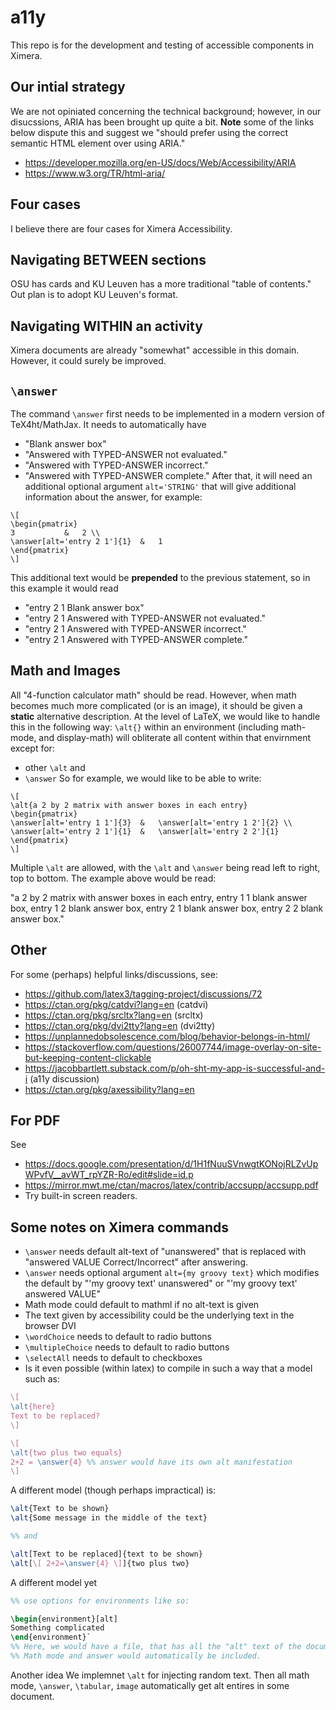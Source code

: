# a11y

This repo is for the development and testing of accessible components in Ximera.


## Our intial strategy

We are not opiniated concerning the technical background; however, in our disucssions, ARIA has been brought up quite a bit. **Note** some of the links below dispute this and suggest we "should prefer using the correct semantic HTML element over using ARIA."
- https://developer.mozilla.org/en-US/docs/Web/Accessibility/ARIA
- https://www.w3.org/TR/html-aria/


## Four cases

I believe there are four cases for Ximera Accessibility.

## Navigating BETWEEN sections

OSU has cards and KU Leuven has a more traditional "table of contents." Out plan is to adopt KU Leuven's format.

## Navigating WITHIN an activity

Ximera documents are already "somewhat" accessible in this domain. However, it could surely be improved.

## `\answer`

The command `\answer` first needs to be implemented in a modern version of TeX4ht/MathJax.
It needs to automatically have
- "Blank answer box"
- "Answered with TYPED-ANSWER not evaluated."
- "Answered with TYPED-ANSWER incorrect."
- "Answered with TYPED-ANSWER complete."
After that, it will need an additional optional argument `alt='STRING'` that will give
additional information about the answer, for example:
```
\[
\begin{pmatrix}
3           &   2 \\
\answer[alt='entry 2 1']{1}  &   1
\end{pmatrix}
\]

```
This additional text would be **prepended** to the previous statement, so in this example it would read
- "entry 2 1 Blank answer box"
- "entry 2 1 Answered with TYPED-ANSWER not evaluated."
- "entry 2 1 Answered with TYPED-ANSWER incorrect."
- "entry 2 1 Answered with TYPED-ANSWER complete."

## Math and Images

All "4-function calculator math" should be read. However, when math becomes much more complicated (or is an image), it should be given a **static** alternative description.
At the level of LaTeX, we would like to handle this in the following way: `\alt{}` within an environment (including math-mode, and display-math) will obliterate all content within that envirnment except for:
- other `\alt` and
- `\answer`
So for example, we would like to be able to write:
```
\[
\alt{a 2 by 2 matrix with answer boxes in each entry}
\begin{pmatrix}
\answer[alt='entry 1 1']{3}  &   \answer[alt='entry 1 2']{2} \\
\answer[alt='entry 2 1']{1}  &   \answer[alt='entry 2 2']{1}
\end{pmatrix}
\]
```
Multiple `\alt` are allowed, with the `\alt` and `\answer` being read left to right, top to bottom. The example above would be read:

"a 2 by 2 matrix with answer boxes in each entry, entry 1 1 blank answer box, entry 1 2 blank answer box, entry 2 1 blank answer box, entry 2 2 blank answer box."




## Other 

For some (perhaps) helpful links/discussions, see:

* https://github.com/latex3/tagging-project/discussions/72
* https://ctan.org/pkg/catdvi?lang=en  (catdvi)
* https://ctan.org/pkg/srcltx?lang=en  (srcltx)
* https://ctan.org/pkg/dvi2tty?lang=en (dvi2tty)
* https://unplannedobsolescence.com/blog/behavior-belongs-in-html/
* https://stackoverflow.com/questions/26007744/image-overlay-on-site-but-keeping-content-clickable
* https://jacobbartlett.substack.com/p/oh-sht-my-app-is-successful-and-i (a11y discussion)
* https://ctan.org/pkg/axessibility?lang=en
## For PDF

See
* https://docs.google.com/presentation/d/1H1fNuuSVnwgtKONojRLZvUpWPvfV__avWT_rpYZR-Ro/edit#slide=id.p
* https://mirror.mwt.me/ctan/macros/latex/contrib/accsupp/accsupp.pdf
* Try built-in screen readers.

## Some notes on Ximera commands

* `\answer` needs default alt-text of "unanswered" that is replaced with "answered VALUE Correct/Incorrect" after answering.
* `\answer` needs optional argument `alt={my groovy text}` which modifies the default by "'my groovy text' unanswered" or "'my groovy text' answered VALUE"
* Math mode could default to mathml if no alt-text is given
* The text given by accessibility could be the underlying text in the browser DVI
* `\wordChoice` needs to default to radio buttons
* `\multipleChoice` needs to default to radio buttons
* `\selectAll` needs to default to checkboxes
* Is it even possible (within latex) to compile in such a way that a model such as:
```latex
\[
\alt{here}
Text to be replaced?
\]

\[
\alt{two plus two equals}
2+2 = \answer{4} %% answer would have its own alt manifestation
\]
```
A different model (though perhaps impractical) is:
```latex
\alt{Text to be shown}
\alt{Some message in the middle of the text}

%% and

\alt[Text to be replaced]{text to be shown}
\alt[\[ 2+2=\answer{4} \]]{two plus two}
```

A different model yet
```latex
%% use options for environments like so:

\begin{environment}[alt]
Something complicated
\end{environment}`
%% Here, we would have a file, that has all the "alt" text of the document.
%% Math mode and answer would automatically be included.
```

Another idea
We implemnet `\alt` for injecting random text. Then all math mode, `\answer`, `\tabular`, `image`
automatically get alt entires in some document.
